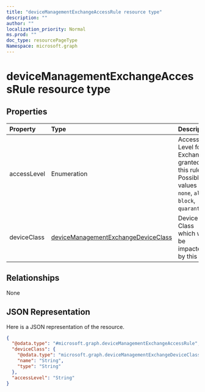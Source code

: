 ```yaml
---
title: "deviceManagementExchangeAccessRule resource type"
description: ""
author: ""
localization_priority: Normal
ms.prod: ""
doc_type: resourcePageType
Namespace: microsoft.graph
---
```



# deviceManagementExchangeAccessRule resource type



## Properties
|Property|Type|Description|
|:---|:---|:---|
|accessLevel|Enumeration|Access Level for Exchange granted by this rule. Possible values are: `none`, `allow`, `block`, `quarantine`.|
|deviceClass|[deviceManagementExchangeDeviceClass](../resources/deviceManagementExchangeDeviceClass.md)|Device Class which will be impacted by this rule.|

## Relationships
None

## JSON Representation
Here is a JSON representation of the resource.
<!-- {
  "blockType": "resource",
  "@odata.type": "microsoft.graph.deviceManagementExchangeAccessRule"
}
-->
``` json
{
  "@odata.type": "#microsoft.graph.deviceManagementExchangeAccessRule",
  "deviceClass": {
    "@odata.type": "microsoft.graph.deviceManagementExchangeDeviceClass",
    "name": "String",
    "type": "String"
  },
  "accessLevel": "String"
}
```

